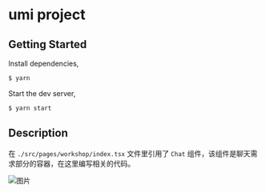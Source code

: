 # umi project

## Getting Started

Install dependencies,

```bash
$ yarn
```

Start the dev server,

```bash
$ yarn start
```

## Description

在 `./src/pages/workshop/index.tsx` 文件里引用了 `Chat` 组件，该组件是聊天需求部分的容器，在这里编写相关的代码。

![图片](https://honey-war-1252873427.cos.ap-shanghai.myqcloud.com/avatar/1650876329592.jpg)
